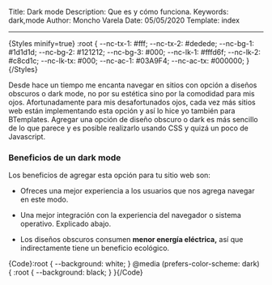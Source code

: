 Title: Dark mode
Description: Que es y cómo funciona.
Keywords: dark,mode
Author: Moncho Varela
Date: 05/05/2020
Template: index

----

{Styles minify=true}
  :root {
    --nc-tx-1: #fff;
    --nc-tx-2: #dedede;
    --nc-bg-1: #1d1d1d;
    --nc-bg-2: #121212;
    --nc-bg-3: #000;
    --nc-lk-1: #fffd6f;
    --nc-lk-2: #c8cd1c;
    --nc-lk-tx: #000;
    --nc-ac-1: #03A9F4;
    --nc-ac-tx: #000000;
  }
{/Styles}

Desde hace un tiempo me encanta navegar en sitios con opción a diseños obscuros o dark mode, no por su estética sino por la comodidad para mis ojos. Afortunadamente para mis desafortunados ojos, cada vez más sitios web están implementando esta opción y así lo hice yo también para BTemplates. Agregar una opción de diseño obscuro o dark es más sencillo de lo que parece y es posible realizarlo usando CSS y quizá un poco de Javascript.

### Beneficios de un dark mode

Los beneficios de agregar esta opción para tu sitio web son:

- Ofreces una mejor experiencia a los usuarios que nos agrega navegar en este modo.

- Una mejor integración con la experiencia del navegador o sistema operativo. Explicado abajo.

- Los diseños obscuros consumen **menor energía eléctrica,** así que indirectamente tiene un beneficio ecológico.


{Code}:root {
	--background: white;
}
@media (prefers-color-scheme: dark) {
    :root {
		--background: black;
    }
}{/Code}